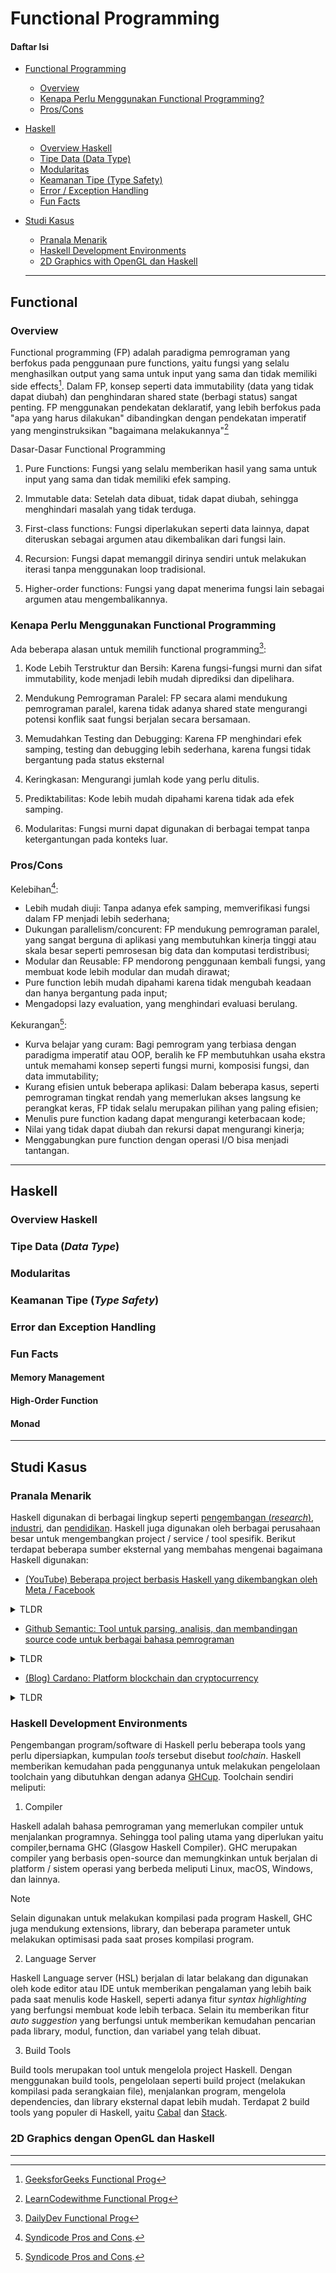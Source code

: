# Functional Programming

#### Daftar Isi

- [Functional Programming](#functional)

  - [Overview](#overview)
  - [Kenapa Perlu Menggunakan Functional Programming?](#kenapa-perlu-menggunakan-functional-programming)
  - [Pros/Cons](#proscons)

- [Haskell](#haskell)

  - [Overview Haskell](#overview-haskell)
  - [Tipe Data (Data Type)](#tipe-data-data-type)
  - [Modularitas](#modularitas)
  - [Keamanan Tipe (Type Safety)](#tipe-data-data-type)
  - [Error / Exception Handling](#error-dan-exception-handling)
  - [Fun Facts](#fun-facts)

- [Studi Kasus](#studi-kasus)

  - [Pranala Menarik](#pranala-menarik)
  - [Haskell Development Environments](#haskell-development-environments)
  - [2D Graphics with OpenGL dan Haskell](#2d-graphics-dengan-opengl-dan-haskell)

  ***

## Functional

### Overview

Functional programming (FP) adalah paradigma pemrograman yang berfokus pada penggunaan pure functions, yaitu fungsi yang selalu menghasilkan output yang sama untuk input yang sama dan tidak memiliki side effects[^4]. Dalam FP, konsep seperti data immutability (data yang tidak dapat diubah) dan penghindaran shared state (berbagi status) sangat penting. FP menggunakan pendekatan deklaratif, yang lebih berfokus pada "apa yang harus dilakukan" dibandingkan dengan pendekatan imperatif yang menginstruksikan "bagaimana melakukannya"[^2]

Dasar-Dasar Functional Programming

1. Pure Functions: Fungsi yang selalu memberikan hasil yang sama untuk input yang sama dan tidak memiliki efek samping.

2. Immutable data: Setelah data dibuat, tidak dapat diubah, sehingga menghindari masalah yang tidak terduga.

3. First-class functions: Fungsi diperlakukan seperti data lainnya, dapat diteruskan sebagai argumen atau dikembalikan dari fungsi lain.

4. Recursion: Fungsi dapat memanggil dirinya sendiri untuk melakukan iterasi tanpa menggunakan loop tradisional.

5. Higher-order functions: Fungsi yang dapat menerima fungsi lain sebagai argumen atau mengembalikannya.

### Kenapa Perlu Menggunakan Functional Programming

Ada beberapa alasan untuk memilih functional programming[^3]:

1. Kode Lebih Terstruktur dan Bersih: Karena fungsi-fungsi murni dan sifat immutability, kode menjadi lebih mudah diprediksi dan dipelihara.

2. Mendukung Pemrograman Paralel: FP secara alami mendukung pemrograman paralel, karena tidak adanya shared state mengurangi potensi konflik saat fungsi berjalan secara bersamaan.

3. Memudahkan Testing dan Debugging: Karena FP menghindari efek samping, testing dan debugging lebih sederhana, karena fungsi tidak bergantung pada status eksternal​

4. Keringkasan: Mengurangi jumlah kode yang perlu ditulis.

5. Prediktabilitas: Kode lebih mudah dipahami karena tidak ada efek samping.

6. Modularitas: Fungsi murni dapat digunakan di berbagai tempat tanpa ketergantungan pada konteks luar.

### Pros/Cons

Kelebihan[^1]:

- Lebih mudah diuji: Tanpa adanya efek samping, memverifikasi fungsi dalam FP menjadi lebih sederhana;
- Dukungan parallelism/concurent: FP mendukung pemrograman paralel, yang sangat berguna di aplikasi yang membutuhkan kinerja tinggi atau skala besar seperti pemrosesan big data dan komputasi terdistribusi;
- Modular dan Reusable: FP mendorong penggunaan kembali fungsi, yang membuat kode lebih modular dan mudah dirawat;
- Pure function lebih mudah dipahami karena tidak mengubah keadaan dan hanya bergantung pada input;
- Mengadopsi lazy evaluation, yang menghindari evaluasi berulang.

Kekurangan[^1]:

- Kurva belajar yang curam: Bagi pemrogram yang terbiasa dengan paradigma imperatif atau OOP, beralih ke FP membutuhkan usaha ekstra untuk memahami konsep seperti fungsi murni, komposisi fungsi, dan data immutability;
- Kurang efisien untuk beberapa aplikasi: Dalam beberapa kasus, seperti pemrograman tingkat rendah yang memerlukan akses langsung ke perangkat keras, FP tidak selalu merupakan pilihan yang paling efisien;
- Menulis pure function kadang dapat mengurangi keterbacaan kode;
- Nilai yang tidak dapat diubah dan rekursi dapat mengurangi kinerja;
- Menggabungkan pure function dengan operasi I/O bisa menjadi tantangan.

[^1]: [Syndicode Pros and Cons](https://syndicode.com/blog/pros-and-cons-of-functional-programming/).

[^2]: [LearnCodewithme Functional Prog](https://learntocodewith.me/learn/functional-programming/)

[^3]: [DailyDev Functional Prog](https://daily.dev/blog/functional-programming-for-beginners)

[^4]: [GeeksforGeeks Functional Prog](https://www.geeksforgeeks.org/functional-programming-paradigm/)

---

## Haskell

### Overview Haskell

### Tipe Data (_Data Type_)

### Modularitas

### Keamanan Tipe (_Type Safety_)

### Error dan Exception Handling

### Fun Facts

#### Memory Management

#### High-Order Function

#### Monad

---

## Studi Kasus

### Pranala Menarik

Haskell digunakan di berbagai lingkup seperti [pengembangan (_research_)](https://wiki.haskell.org/Haskell_in_research),
[industri](https://wiki.haskell.org/Haskell_in_industry), dan [pendidikan](https://wiki.haskell.org/Haskell_in_education).
Haskell juga digunakan oleh berbagai perusahaan besar untuk mengembangkan project
/ service / tool spesifik. Berikut terdapat beberapa sumber eksternal yang membahas
mengenai bagaimana Haskell digunakan:

- [(YouTube) Beberapa project berbasis Haskell yang dikembangkan oleh Meta / Facebook](https://youtu.be/10gSoVZ5yXY?si=G9Avy3wBKAUT_4Lp)

<details>
  <summary>TLDR</summary>

Facebook menggunakan Haskell untuk membuat sistem pendeteksi penyalahgunaan
seperti spam, akun palsu, dan penipuan bernama Sigma. Sigma merupakan sistem
yang krusial dan digunakan dalam produksi skala besar (hampir 1 juta request
per detik).

Alasan Facebook menggunakan Haskell adalah untuk mengimplementasikan konsep
bernama [dependent type](https://stackoverflow.com/questions/9338709/what-is-dependent-typing),
yaitu sebuah tipe yang pendefinisiannya tergantung suatu nilai. Hal ini karena
Haskell mendukung [static type](#tipe-data-data-type).

Selain itu, penulisan kode dengan bahasa lain lebih sering terjadi bug seperti
infinite loop, seringkali menerima kesalahan tulisan pada input, dan sebagainya
ketimbang menggunakan Haskell.

</details>

- [Github Semantic: Tool untuk parsing, analisis, dan membandingan source code untuk berbagai bahasa pemrograman](https://github.com/github/semantic/blob/main/docs/why-haskell.md)

<details>
  <summary>TLDR</summary>

Github Semantic menggunakan Haskell karena fiturnya memungkinkan untuk
mengekspresikan struktur data dan algoritmanya secara ringkas, benar,
dan elegan. Haskell juga memberikan kemudahan dalam merepresentasikan
aljabar di dalam sintaks bahasa pemrograman.

</details>

- [(Blog) Cardano: Platform blockchain dan cryptocurrency](https://forkast.news/video-audio/watch-charles-hoskinson-co-founder-of-ethereum-and-iohk-on-why-cardano-is-a-better-platform-part-i-2-2/)

<details>
  <summary>TLDR</summary>

Alasan Cardano mengadopsi Haskell untuk implementasinya yaitu karena Haskell lebih
menjamin ketepatan / keakuratan (high-assurance). Haskell menurunkan konsep dari
[Functional Programming](#overview), yaitu sebuah variabel yang stateless atau mutable.
Selain itu fungsi yang didefinisikan tidak memiliki side-effect yang berimbas pada
bug.

</details>

### Haskell Development Environments

Pengembangan program/software di Haskell perlu beberapa tools yang perlu dipersiapkan,
kumpulan _tools_ tersebut disebut _toolchain_. Haskell memberikan kemudahan pada
penggunanya untuk melakukan pengelolaan toolchain yang dibutuhkan dengan adanya [GHCup](ttps://www.haskell.org/ghcup/#).
Toolchain sendiri meliputi:

1. Compiler

Haskell adalah bahasa pemrograman yang memerlukan compiler untuk menjalankan programnya.
Sehingga tool paling utama yang diperlukan yaitu compiler,bernama GHC (Glasgow Haskell
Compiler). GHC merupakan compiler yang berbasis open-source dan memungkinkan untuk
berjalan di platform / sistem operasi yang berbeda meliputi Linux, macOS, Windows,
dan lainnya.

> [!NOTE]
> Selain digunakan untuk melakukan kompilasi pada program Haskell, GHC juga mendukung
> extensions, library, dan beberapa parameter untuk melakukan optimisasi pada saat
> proses kompilasi program.

2. Language Server

Haskell Language server (HSL) berjalan di latar belakang dan digunakan oleh kode
editor atau IDE untuk memberikan pengalaman yang lebih baik pada saat menulis kode
Haskell, seperti adanya fitur _syntax highlighting_ yang berfungsi membuat kode lebih
terbaca. Selain itu memberikan fitur _auto suggestion_ yang berfungsi untuk memberikan
kemudahan pencarian pada library, modul, function, dan variabel yang telah dibuat.

3. Build Tools

Build tools merupakan tool untuk mengelola project Haskell. Dengan menggunakan
build tools, pengelolaan seperti build project (melakukan kompilasi pada serangkaian
file), menjalankan program, mengelola dependencies, dan library eksternal dapat lebih
mudah. Terdapat 2 build tools yang populer di Haskell, yaitu [Cabal](https://www.haskell.org/cabal/)
dan [Stack](https://docs.haskellstack.org/en/stable/).

### 2D Graphics dengan OpenGL dan Haskell

---
